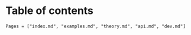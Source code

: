 # Table of contents

```@contents
Pages = ["index.md", "examples.md", "theory.md", "api.md", "dev.md"]
```
